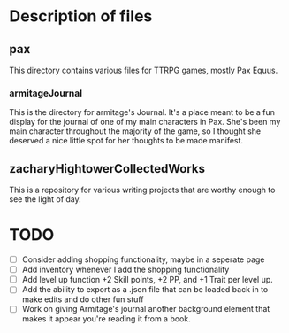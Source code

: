 # Description of files

## pax

This directory contains various files for TTRPG games, mostly Pax Equus.

### armitageJournal

This is the directory for armitage's Journal. It's a place meant to be a fun display for the journal of one of my main characters in Pax. She's been my main character throughout the majority of the game, so I thought she deserved a nice little spot for her thoughts to be made manifest.


## zacharyHightowerCollectedWorks

This is a repository for various writing projects that are worthy enough to see the light of day.







# TODO
- [ ] Consider adding shopping functionality, maybe in a seperate page
- [ ] Add inventory whenever I add the shopping functionality
- [ ] Add level up function +2 Skill points, +2 PP, and +1 Trait per level up.
- [ ] Add the ability to export as a .json file that can be loaded back in to make edits and do other fun stuff
- [ ] Work on giving Armitage's journal another background element that makes it appear you're reading it from a book.
